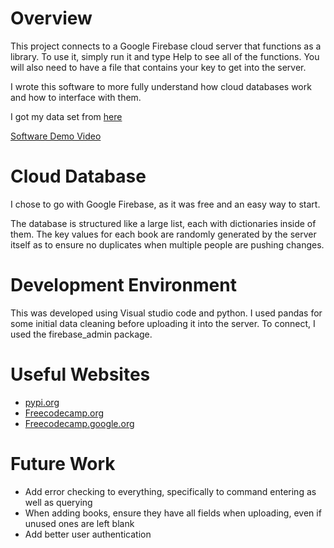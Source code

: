# Overview

This project connects to a Google Firebase cloud server that functions as a library. To use it, simply run it and type Help to see all of the functions. You will also need to have a file that contains your key to get into the server.

I wrote this software to more fully understand how cloud databases work and how to interface with them. 

I got my data set from [here](https://www.theguardian.com/news/datablog/2011/jan/01/top-100-books-of-all-time)

[Software Demo Video](https://youtu.be/VBViry8LgV4)

# Cloud Database

I chose to go with Google Firebase, as it was free and an easy way to start.

The database is structured like a large list, each with dictionaries inside of them. The key values for each book are randomly generated by the server itself as to ensure no duplicates when multiple people are pushing changes.

# Development Environment

This was developed using Visual studio code and python. I used pandas for some initial data cleaning before uploading it into the server. To connect, I used the firebase_admin package.

# Useful Websites

* [pypi.org](https://pypi.org/project/firebase/)
* [Freecodecamp.org](https://www.freecodecamp.org/news/how-to-get-started-with-firebase-using-python/)
* [Freecodecamp.google.org](https://firebase.google.com/docs?authuser=0&hl=en)

# Future Work

* Add error checking to everything, specifically to command entering as well as querying
* When adding books, ensure they have all fields when uploading, even if unused ones are left blank
* Add better user authentication
